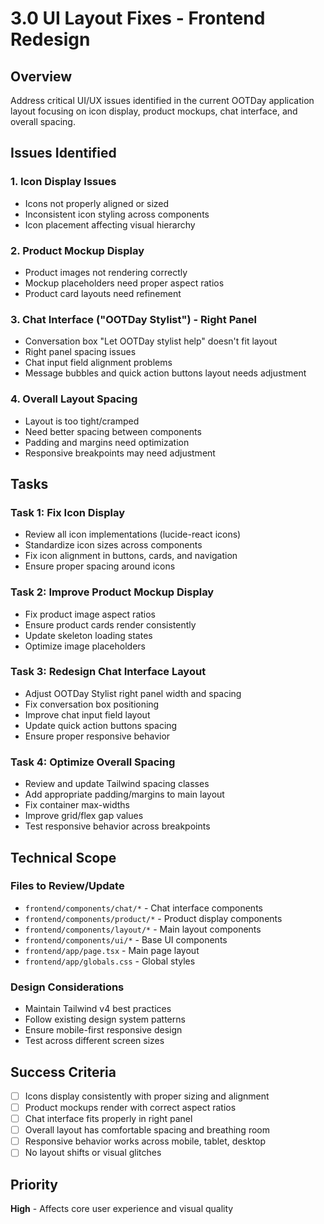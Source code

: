 # 3.0 UI Layout Fixes - Frontend Redesign

## Overview
Address critical UI/UX issues identified in the current OOTDay application layout focusing on icon display, product mockups, chat interface, and overall spacing.

## Issues Identified

### 1. Icon Display Issues
- Icons not properly aligned or sized
- Inconsistent icon styling across components
- Icon placement affecting visual hierarchy

### 2. Product Mockup Display
- Product images not rendering correctly
- Mockup placeholders need proper aspect ratios
- Product card layouts need refinement

### 3. Chat Interface ("OOTDay Stylist") - Right Panel
- Conversation box "Let OOTDay stylist help" doesn't fit layout
- Right panel spacing issues
- Chat input field alignment problems
- Message bubbles and quick action buttons layout needs adjustment

### 4. Overall Layout Spacing
- Layout is too tight/cramped
- Need better spacing between components
- Padding and margins need optimization
- Responsive breakpoints may need adjustment

## Tasks

### Task 1: Fix Icon Display
- Review all icon implementations (lucide-react icons)
- Standardize icon sizes across components
- Fix icon alignment in buttons, cards, and navigation
- Ensure proper spacing around icons

### Task 2: Improve Product Mockup Display
- Fix product image aspect ratios
- Ensure product cards render consistently
- Update skeleton loading states
- Optimize image placeholders

### Task 3: Redesign Chat Interface Layout
- Adjust OOTDay Stylist right panel width and spacing
- Fix conversation box positioning
- Improve chat input field layout
- Update quick action buttons spacing
- Ensure proper responsive behavior

### Task 4: Optimize Overall Spacing
- Review and update Tailwind spacing classes
- Add appropriate padding/margins to main layout
- Fix container max-widths
- Improve grid/flex gap values
- Test responsive behavior across breakpoints

## Technical Scope

### Files to Review/Update
- `frontend/components/chat/*` - Chat interface components
- `frontend/components/product/*` - Product display components
- `frontend/components/layout/*` - Main layout components
- `frontend/components/ui/*` - Base UI components
- `frontend/app/page.tsx` - Main page layout
- `frontend/app/globals.css` - Global styles

### Design Considerations
- Maintain Tailwind v4 best practices
- Follow existing design system patterns
- Ensure mobile-first responsive design
- Test across different screen sizes

## Success Criteria
- [ ] Icons display consistently with proper sizing and alignment
- [ ] Product mockups render with correct aspect ratios
- [ ] Chat interface fits properly in right panel
- [ ] Overall layout has comfortable spacing and breathing room
- [ ] Responsive behavior works across mobile, tablet, desktop
- [ ] No layout shifts or visual glitches

## Priority
**High** - Affects core user experience and visual quality

